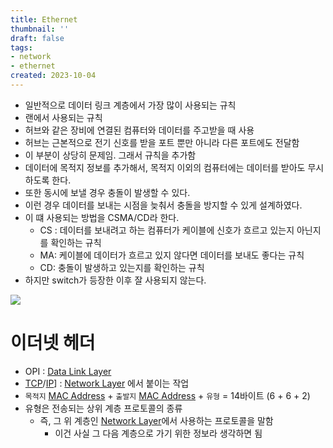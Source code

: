 ```yaml
---
title: Ethernet
thumbnail: ''
draft: false
tags:
- network
- ethernet
created: 2023-10-04
---
```


* 일반적으로 데이터 링크 계층에서 가장 많이 사용되는 규칙
* 랜에서 사용되는 규칙
* 허브와 같은 장비에 연결된 컴퓨터와 데이터를 주고받을 때 사용
* 허브는 근본적으로 전기 신호를 받을 포트 뿐만 아니라 다른 포트에도 전달함
* 이 부분이 상당히 문제임. 그래서 규칙을 추가함
* 데이터에 목적지 정보를 추가해서, 목적지 이외의 컴퓨터에는 데이터를 받아도 무시하도록 한다.
* 또한 동시에 보낼 경우 충돌이 발생할 수 있다.
* 이런 경우 데이터를 보내는 시점을 늦춰서 충돌을 방지할 수 있게 설계하였다.
* 이 떄 사용되는 방법을 CSMA/CD라 한다.
  * CS : 데이터를 보내려고 하는 컴퓨터가 케이블에 신호가 흐르고 있는지 아닌지를 확인하는 규칙
  * MA: 케이블에 데이터가 흐르고 있지 않다면 데이터를 보내도 좋다는 규칙
  * CD: 충돌이 발생하고 있는지를 확인하는 규칙
* 하지만 switch가 등장한 이후 잘 사용되지 않는다.

![](Pasted%20image%2020231004133136.png)

# 이더넷 헤더

* OPI : [Data Link Layer](Data%20Link%20Layer.md) 
* [TCP](TCP.md)/[IP](IP.md)\] : [Network Layer](Network%20Layer.md) 에서 붙이는 작업
* `목적지` [MAC Address](MAC%20Address.md) + `출발지` [MAC Address](MAC%20Address.md) + `유형` = 14바이트 (6 + 6 + 2)
* 유형은 전송되는 상위 계층 프로토콜의 종류
  * 즉, 그 위 계층인 [Network Layer](Network%20Layer.md)에서 사용하는 프로토콜을 말함
    * 이건 사실 그 다음 계층으로 가기 위한 정보라 생각하면 됨
